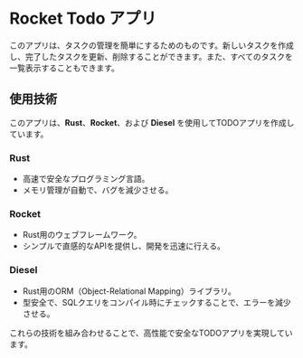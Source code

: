 # Rocket Todo アプリ

このアプリは、タスクの管理を簡単にするためのものです。新しいタスクを作成し、完了したタスクを更新、削除することができます。また、すべてのタスクを一覧表示することもできます。

## 使用技術

このアプリは、**Rust**、**Rocket**、および **Diesel** を使用してTODOアプリを作成しています。

### Rust
- 高速で安全なプログラミング言語。
- メモリ管理が自動で、バグを減少させる。

### Rocket
- Rust用のウェブフレームワーク。
- シンプルで直感的なAPIを提供し、開発を迅速に行える。

### Diesel
- Rust用のORM（Object-Relational Mapping）ライブラリ。
- 型安全で、SQLクエリをコンパイル時にチェックすることで、エラーを減少させる。

これらの技術を組み合わせることで、高性能で安全なTODOアプリを実現しています。
